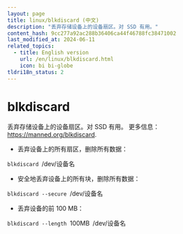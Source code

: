 ```yaml
---
layout: page
title: linux/blkdiscard (中文)
description: "丢弃存储设备上的设备扇区。对 SSD 有用。"
content_hash: 9cc277a92ac288b36406ca44f46788fc38471002
last_modified_at: 2024-06-11
related_topics:
  - title: English version
    url: /en/linux/blkdiscard.html
    icon: bi bi-globe
tldri18n_status: 2
---
```

# blkdiscard

丢弃存储设备上的设备扇区。对 SSD 有用。
更多信息：<https://manned.org/blkdiscard>.

- 丢弃设备上的所有扇区，删除所有数据：

`blkdiscard `<span class="tldr-var badge badge-pill bg-dark-lm bg-white-dm text-white-lm text-dark-dm font-weight-bold">/dev/设备名</span>

- 安全地丢弃设备上的所有块，删除所有数据：

`blkdiscard --secure `<span class="tldr-var badge badge-pill bg-dark-lm bg-white-dm text-white-lm text-dark-dm font-weight-bold">/dev/设备名</span>

- 丢弃设备的前 100 MB：

`blkdiscard --length `<span class="tldr-var badge badge-pill bg-dark-lm bg-white-dm text-white-lm text-dark-dm font-weight-bold">100MB</span>` `<span class="tldr-var badge badge-pill bg-dark-lm bg-white-dm text-white-lm text-dark-dm font-weight-bold">/dev/设备名</span>
